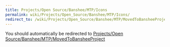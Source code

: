 ```yaml
---
title: Projects/Open Source/Banshee/MTP/Icons
permalink: wiki/Projects/Open_Source/Banshee/MTP/Icons/
redirect_to: /wiki/Projects/Open_Source/Banshee/MTP/MovedToBansheeProject/
---
```


You should automatically be redirected to [Projects/Open Source/Banshee/MTP/MovedToBansheeProject](/wiki/Projects/Open_Source/Banshee/MTP/MovedToBansheeProject/)
